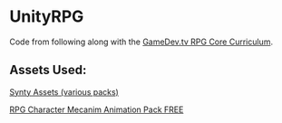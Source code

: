 # UnityRPG

Code from following along with the [GameDev.tv RPG Core Curriculum](https://www.udemy.com/course/unityrpg).
 
## Assets Used:

[Synty Assets (various packs)](https://syntystore.com/)

[RPG Character Mecanim Animation Pack FREE](https://assetstore.unity.com/packages/3d/animations/rpg-character-mecanim-animation-pack-free-65284)
